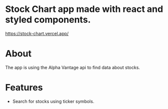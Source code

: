 # Stock Chart app made with react and styled components.
https://stock-chart.vercel.app/

# About
The app is using the Alpha Vantage api to find data about stocks.

# Features
* Search for stocks using ticker symbols.
